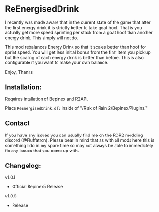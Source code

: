 # ReEnergisedDrink

I recently was made aware that in the current state of the game that after the first energy drink it is strictly better to take goat hoof. That is you actually get more speed sprinting per stack from a goat hoof than another energy drink. This simply will not do.

This mod rebalances Energy Drink so that it scales better than hoof for sprint speed. You will get less initial bonus from the first item you pick up but the scaling of each energy drink is better than before. This is also configurable if you want to make your own balance.

Enjoy,
Thanks

## Installation:

Requires intallation of Bepinex and R2API. 

Place `ReEnergisedDrink.dll` inside of "/Risk of Rain 2/Bepinex/Plugins/"

## Contact

If you have any issues you can usually find me on the ROR2 modding discord (@Fluffatron). Please bear in mind that as with all mods here this is something I do in my spare time so may not always be able to immediately fix any issues that you come up with. 

## Changelog:

v1.0.1
- Official Bepinex5 Release

v1.0.0 
- Release